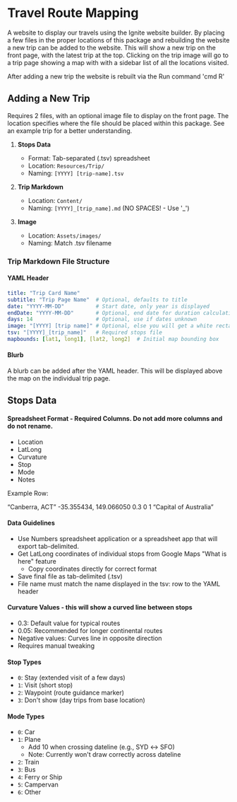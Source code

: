 # Travel Route Mapping

A website to display our travels using the Ignite website builder. By placing a few files in the proper locations of this package and rebuilding the website a new trip can be added to the website. This will show a new trip on the front page, with the latest trip at the top. Clicking on the trip image will go to a trip page showing a map with with a sidebar list of all the locations visited.

After adding a new trip the website is rebuilt via the Run command 'cmd R'

## Adding a New Trip
Requires 2 files, with an optional image file to display on the front page. The location specifies where the file should be placed within this package. See an example trip for a better understanding.

1. **Stops Data**
   - Format: Tab-separated (.tsv) spreadsheet
   - Location: `Resources/Trip/`
   - Naming: `[YYYY] [trip-name].tsv`

2. **Trip Markdown**
   - Location: `Content/`
   - Naming: `[YYYY]_[trip_name].md` (NO SPACES! - Use '_')
   
3. **Image**
   - Location: `Assets/images/`
   - Naming: Match .tsv filename


### Trip Markdown File Structure
#### YAML Header
```yaml
title: "Trip Card Name"
subtitle: "Trip Page Name"  # Optional, defaults to title
date: "YYYY-MM-DD"          # Start date, only year is displayed
endDate: "YYYY-MM-DD"       # Optional, end date for duration calculations
days: 14                    # Optional, use if dates unknown
image: "[YYYY] [trip name]" # Optional, else you will get a white rectangle. Size 350W x 233H
tsv: "[YYYY]_[trip_name]"   # Required stops file
mapbounds: [lat1, long1], [lat2, long2]  # Initial map bounding box
```
#### Blurb
A blurb can be added after the YAML header. This will be displayed above the map on the individual trip page.


## Stops Data

#### Spreadsheet Format - Required Columns. Do not add more columns and do not rename.
- Location
- LatLong
- Curvature
- Stop
- Mode
- Notes

Example Row:

 “Canberra, ACT”    -35.355434, 149.066050    0.3    0     1     “Capital of Australia”

#### Data Guidelines
- Use Numbers spreadsheet application or a spreadsheet app that will export tab-delimited.
- Get LatLong coordinates of individual stops from Google Maps "What is here" feature
  - Copy coordinates directly for correct format
- Save final file as tab-delimited (.tsv)
- File name must match the name displayed in the tsv: row to the YAML header

#### Curvature Values - this will show a curved line between stops
- 0.3: Default value for typical routes
- 0.05: Recommended for longer continental routes
- Negative values: Curves line in opposite direction
- Requires manual tweaking

#### Stop Types
- `0`: Stay (extended visit of a few days)
- `1`: Visit (short stop)
- `2`: Waypoint (route guidance marker)
- `3`: Don't show (day trips from base location)

#### Mode Types
- `0`: Car
- `1`: Plane 
  - Add 10 when crossing dateline (e.g., SYD ↔ SFO)
  - Note: Currently won't draw correctly across dateline
- `2`: Train
- `3`: Bus
- `4`: Ferry or Ship
- `5`: Campervan
- `6`: Other

